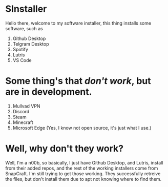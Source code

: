 # SInstaller
Hello there, welcome to my software installer, this thing installs some software, such as

1. Github Desktop
2. Telgram Desktop
3. Spotify
4. Lutris
5. VS Code

# Some thing's that *don't work*, but are in development.

1. Mullvad VPN
2. Discord
3. Steam
4. Minecraft
5. Microsoft Edge (Yes, I know not open source, it's just what I use.)

# Well, why don't they work?

Well, I'm a n00b, so basically, I just have Github Desktop, and Lutris, install from their added repos, and the rest of the working installers come from SnapCraft. I'm still trying to get those working. They successfully retreive the files, but don't install them due to apt not knowing where to find them. 